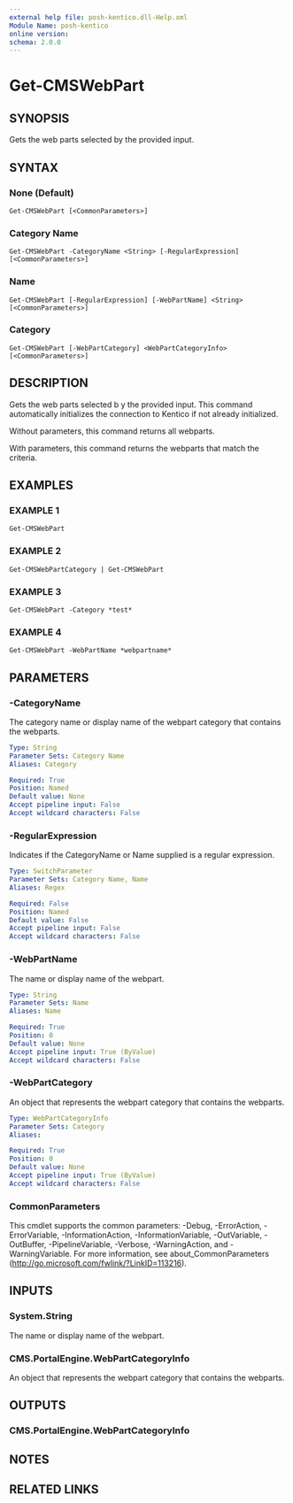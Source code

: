 ```yaml
---
external help file: posh-kentico.dll-Help.xml
Module Name: posh-kentico
online version:
schema: 2.0.0
---
```


# Get-CMSWebPart

## SYNOPSIS
Gets the web parts selected by the provided input.

## SYNTAX

### None (Default)
```
Get-CMSWebPart [<CommonParameters>]
```

### Category Name
```
Get-CMSWebPart -CategoryName <String> [-RegularExpression] [<CommonParameters>]
```

### Name
```
Get-CMSWebPart [-RegularExpression] [-WebPartName] <String> [<CommonParameters>]
```

### Category
```
Get-CMSWebPart [-WebPartCategory] <WebPartCategoryInfo> [<CommonParameters>]
```

## DESCRIPTION
Gets the web parts selected b y the provided input.
This command automatically initializes the connection to Kentico if not already initialized.

Without parameters, this command returns all webparts.

With parameters, this command returns the webparts that match the criteria.

## EXAMPLES

### EXAMPLE 1
```
Get-CMSWebPart
```

### EXAMPLE 2
```
Get-CMSWebPartCategory | Get-CMSWebPart
```

### EXAMPLE 3
```
Get-CMSWebPart -Category *test*
```

### EXAMPLE 4
```
Get-CMSWebPart -WebPartName *webpartname*
```

## PARAMETERS

### -CategoryName
The category name or display name of the webpart category that contains the webparts.

```yaml
Type: String
Parameter Sets: Category Name
Aliases: Category

Required: True
Position: Named
Default value: None
Accept pipeline input: False
Accept wildcard characters: False
```

### -RegularExpression
Indicates if the CategoryName or Name supplied is a regular expression.

```yaml
Type: SwitchParameter
Parameter Sets: Category Name, Name
Aliases: Regex

Required: False
Position: Named
Default value: False
Accept pipeline input: False
Accept wildcard characters: False
```

### -WebPartName
The name or display name of the webpart.

```yaml
Type: String
Parameter Sets: Name
Aliases: Name

Required: True
Position: 0
Default value: None
Accept pipeline input: True (ByValue)
Accept wildcard characters: False
```

### -WebPartCategory
An object that represents the webpart category that contains the webparts.

```yaml
Type: WebPartCategoryInfo
Parameter Sets: Category
Aliases:

Required: True
Position: 0
Default value: None
Accept pipeline input: True (ByValue)
Accept wildcard characters: False
```

### CommonParameters
This cmdlet supports the common parameters: -Debug, -ErrorAction, -ErrorVariable, -InformationAction, -InformationVariable, -OutVariable, -OutBuffer, -PipelineVariable, -Verbose, -WarningAction, and -WarningVariable.
For more information, see about_CommonParameters (http://go.microsoft.com/fwlink/?LinkID=113216).

## INPUTS

### System.String
The name or display name of the webpart.

### CMS.PortalEngine.WebPartCategoryInfo
An object that represents the webpart category that contains the webparts.

## OUTPUTS

### CMS.PortalEngine.WebPartCategoryInfo

## NOTES

## RELATED LINKS
